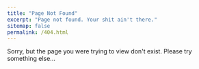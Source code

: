 ```yaml
---
title: "Page Not Found"
excerpt: "Page not found. Your shit ain't there."
sitemap: false
permalink: /404.html
---
```


Sorry, but the page you were trying to view don't exist.
Please try something else...
